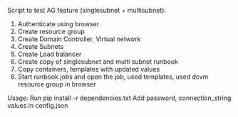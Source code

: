 Script to test AG feature (singlesubnet + multisubnet):
1. Authenticate using browser
2. Create resource group
3. Create Domain Controller, Virtual network
4. Create Subnets
5. Create Load balancer 
6. Create copy of singlesubnet and multi subnet runbook
7. Copy containers, templates with updated values
8. Start runbook jobs and open the job, used templates, used dcvm resource group in browser

Usage:
Run pip install -r dependencies.txt
Add password, connection_string values in config.json
